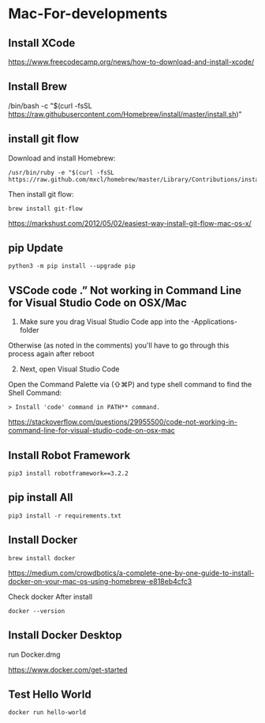 # Mac-For-developments

## Install XCode

https://www.freecodecamp.org/news/how-to-download-and-install-xcode/


## Install Brew

/bin/bash -c "$(curl -fsSL https://raw.githubusercontent.com/Homebrew/install/master/install.sh)"

## install git flow 


Download and install Homebrew:


```
/usr/bin/ruby -e "$(curl -fsSL https://raw.github.com/mxcl/homebrew/master/Library/Contributions/install_homebrew.rb)"
```


Then install git flow:

```
brew install git-flow
```


https://markshust.com/2012/05/02/easiest-way-install-git-flow-mac-os-x/



## pip Update

```
python3 -m pip install --upgrade pip
```


## VSCode code .” Not working in Command Line for Visual Studio Code on OSX/Mac

1. Make sure you drag Visual Studio Code app into the -Applications- folder

Otherwise (as noted in the comments) you'll have to go through this process again after reboot


2. Next, open Visual Studio Code

Open the Command Palette via (⇧⌘P) and type shell command to find the Shell Command:


```
> Install 'code' command in PATH** command.
```


https://stackoverflow.com/questions/29955500/code-not-working-in-command-line-for-visual-studio-code-on-osx-mac


## Install Robot Framework

```
pip3 install robotframework==3.2.2
```

## pip install All 

```
pip3 install -r requirements.txt
```

## Install Docker

```
brew install docker

```

https://medium.com/crowdbotics/a-complete-one-by-one-guide-to-install-docker-on-your-mac-os-using-homebrew-e818eb4cfc3


Check docker After install


```
docker --version

```

## Install Docker Desktop

run Docker.dmg

https://www.docker.com/get-started


## Test Hello World

```
docker run hello-world
```



